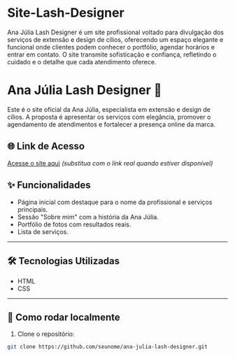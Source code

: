 # Site-Lash-Designer
Ana Júlia Lash Designer é um site profissional voltado para divulgação dos serviços de extensão e design de cílios, oferecendo um espaço elegante e funcional onde clientes podem conhecer o portfólio, agendar horários e entrar em contato. O site transmite sofisticação e confiança, refletindo o cuidado e o detalhe que cada atendimento oferece.

# Ana Júlia Lash Designer 💖

Este é o site oficial da Ana Júlia, especialista em extensão e design de cílios. A proposta é apresentar os serviços com elegância, promover o agendamento de atendimentos e fortalecer a presença online da marca.

## 🌐 Link de Acesso

[Acesse o site aqui](https://seudominio.com) *(substitua com o link real quando estiver disponível)*

## ✨ Funcionalidades

- Página inicial com destaque para o nome da profissional e serviços principais.
- Sessão "Sobre mim" com a história da Ana Júlia.
- Portfólio de fotos com resultados reais.
- Lista de serviços.

---

## 🛠️ Tecnologias Utilizadas

- HTML
- CSS

---

## 🚀 Como rodar localmente

1. Clone o repositório:
```bash
git clone https://github.com/seunome/ana-julia-lash-designer.git
